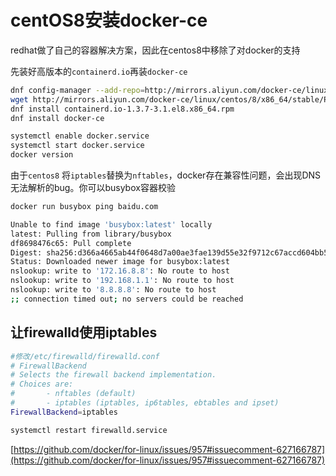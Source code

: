 # centOS8安装docker-ce

redhat做了自己的容器解决方案，因此在centos8中移除了对docker的支持

先装好高版本的`containerd.io`再装`docker-ce`

```bash
dnf config-manager --add-repo=http://mirrors.aliyun.com/docker-ce/linux/centos/docker-ce.repo
wget http://mirrors.aliyun.com/docker-ce/linux/centos/8/x86_64/stable/Packages/containerd.io-1.3.7-3.1.el8.x86_64.rpm
dnf install containerd.io-1.3.7-3.1.el8.x86_64.rpm
dnf install docker-ce

systemctl enable docker.service
systemctl start docker.service
docker version
```

由于`centos8` 将`iptables`替换为`nftables`，docker存在兼容性问题，会出现DNS无法解析的bug。你可以busybox容器校验

```bash
docker run busybox ping baidu.com

Unable to find image 'busybox:latest' locally
latest: Pulling from library/busybox
df8698476c65: Pull complete
Digest: sha256:d366a4665ab44f0648d7a00ae3fae139d55e32f9712c67accd604bb55df9d05a
Status: Downloaded newer image for busybox:latest
nslookup: write to '172.16.8.8': No route to host
nslookup: write to '192.168.1.1': No route to host
nslookup: write to '8.8.8.8': No route to host
;; connection timed out; no servers could be reached
```

## 让firewalld使用iptables

```bash
#修改/etc/firewalld/firewalld.conf
# FirewallBackend
# Selects the firewall backend implementation.
# Choices are:
#       - nftables (default)
#       - iptables (iptables, ip6tables, ebtables and ipset)
FirewallBackend=iptables

systemctl restart firewalld.service
```

[https://github.com/docker/for-linux/issues/957#issuecomment-627166787](https://github.com/docker/for-linux/issues/957#issuecomment-627166787)